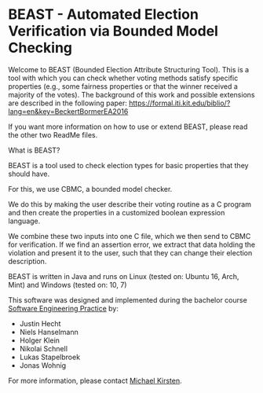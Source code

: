 # BEAST - Automated Election Verification via Bounded Model Checking

Welcome to BEAST (Bounded Election Attribute Structuring Tool). This is a tool with which you can check whether voting methods satisfy
specific properties (e.g., some fairness properties or that the winner received a majority of the votes).
The background of this work and possible extensions are described in the following paper: https://formal.iti.kit.edu/biblio/?lang=en&key=BeckertBormerEA2016

If you want more information on how to use or extend BEAST, please read the other two ReadMe files.



What is BEAST?

BEAST is a tool used to check election types for basic properties that they should have.

For this, we use CBMC, a bounded model checker.

We do this by making the user describe their voting routine as a C program and then create the properties in a customized boolean expression language.

We combine these two inputs into one C file, which we then send to CBMC for verification.
If we find an assertion error, we extract that data holding the violation and present it to the user, such that they can change their election description.

BEAST is written in Java and runs on Linux (tested on: Ubuntu 16, Arch, Mint) and Windows (tested on: 10, 7)

This software was designed and implemented during the bachelor course
[Software Engineering Practice](https://formal.iti.kit.edu/teaching/pse/201617/voting/) by:

* Justin Hecht
* Niels Hanselmann
* Holger Klein
* Nikolai Schnell
* Lukas Stapelbroek
* Jonas Wohnig

For more information, please contact [Michael Kirsten](https://formal.iti.kit.edu/~kirsten/?lang=en).

